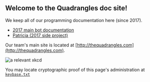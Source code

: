 ## Welcome to the Quadrangles doc site!

We keep all of our programming documentation here (since 2017).

* [2017 main bot documentation](https://bhssfrc.github.io/3494_2017_repo/)
* [Patricia (2017 side project)](https://bhssfrc.github.io/patricias-coffee)

Our team's main site is located at [http://thequadrangles.com](http://thequadrangles.com).

![a relevant xkcd](https://imgs.xkcd.com/comics/first_design.png)

You may locate cryptographic proof of this page's administration at [`keybase.txt`](https://bhssfrc.github.io/keybase.txt)

